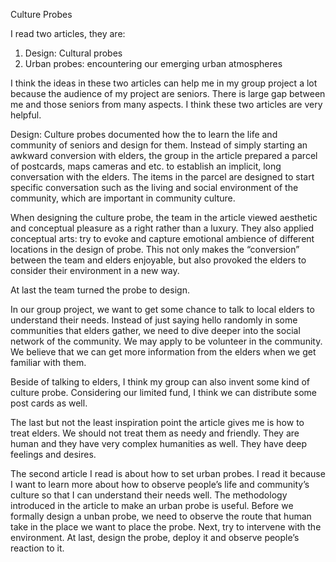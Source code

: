 
Culture Probes

I read two articles, they are:
1.	 Design: Cultural probes
2.	 Urban probes: encountering our emerging urban atmospheres

I think the ideas in these two articles can help me in my group project a lot because the audience of my project are seniors. There is large gap between me and those seniors from many aspects. I think these two articles are very helpful.

Design: Culture probes documented how the to learn the life and community of seniors and design for them. Instead of simply starting an awkward conversion with elders, the group in the article prepared a parcel of postcards, maps cameras and etc. to establish an implicit, long conversation with the elders. The items in the parcel are designed to start specific conversation such as the living and social environment of the community, which are important in community culture. 

When designing the culture probe, the team in the article viewed aesthetic and conceptual pleasure as a right rather than a luxury. They also applied conceptual arts: try to evoke and capture emotional ambience of different locations in the design of probe. This not only makes the “conversion” between the team and elders enjoyable, but also provoked the elders to consider their environment in a new way.

At last the team turned the probe to design.

In our group project, we want to get some chance to talk to local elders to understand their needs. Instead of just saying hello randomly in some communities that elders gather, we need to dive deeper into the social network of the community. We may apply to be volunteer in the community. We believe that we can get more information from the elders when we get familiar with them. 

Beside of talking to elders, I think my group can also invent some kind of culture probe. Considering our limited fund, I think we can distribute some post cards as well.

The last but not the least inspiration point the article gives me is how to treat elders. We should not treat them as needy and friendly. They are human and they have very complex humanities as well. They have deep feelings and desires. 

The second article I read is about how to set urban probes. I read it because I want to learn more about how to observe people’s life and community’s culture so that I can understand their needs well. The methodology introduced in the article to make an urban probe is useful. Before we formally design a unban probe, we need to observe the route that human take in the place we want to place the probe. Next, try to intervene with the environment. At last, design the probe, deploy it and observe people’s reaction to it.
